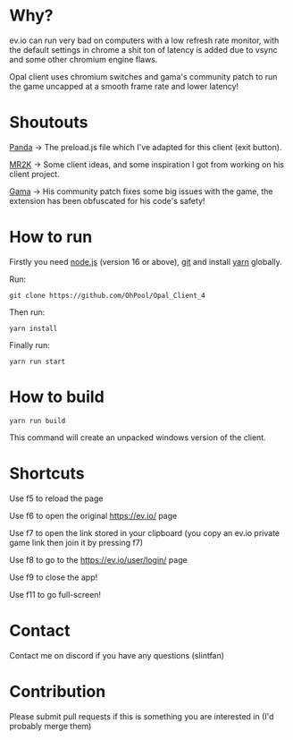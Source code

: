 # Why?

ev.io can run very bad on computers with a low refresh rate monitor, with the default settings in chrome a shit ton of latency is added due to vsync and some other chromium engine flaws.

Opal client uses chromium switches and gama's community patch to run the game uncapped at a smooth frame rate and lower latency!

# Shoutouts 

[Panda](https://github.com/PandasMagic/Comp-Client) -> The preload.js file which I've adapted for this client (exit button).

[MR2K](https://github.com/m2rk1312) -> Some client ideas, and some inspiration I got from working on his client project.

[Gama](https://chrome.google.com/webstore/detail/community-patch-evio/ifoamcioafnhbhakboliekfopmefahip) -> His community patch fixes some big issues with the game, the extension has been obfuscated for his code's safety!

# How to run

Firstly you need [node.js](https://nodejs.org/) (version 16 or above), [git](https://git-scm.com/downloads) and install [yarn](https://www.npmjs.com/package/yarn) globally.

Run:

    git clone https://github.com/OhPool/Opal_Client_4

Then run:

    yarn install

Finally run: 

    yarn run start

# How to build

    yarn run build

This command will create an unpacked windows version of the client.

# Shortcuts

Use f5 to reload the page

Use f6 to open the original https://ev.io/ page

Use f7 to open the link stored in your clipboard (you copy an ev.io private game link then join it by pressing f7)

Use f8 to go to the https://ev.io/user/login/ page

Use f9 to close the app!

Use f11 to go full-screen!

# Contact

Contact me on discord if you have any questions (slintfan)

# Contribution

Please submit pull requests if this is something you are interested in (I'd probably merge them)